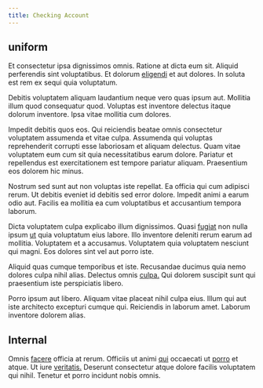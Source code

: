 ```yaml
---
title: Checking Account
---
```


## uniform

Et consectetur ipsa dignissimos omnis. Ratione at dicta eum sit. Aliquid perferendis sint voluptatibus. Et dolorum [eligendi](/earum/et/logistical_cambridgeshire_maroon.md) et aut dolores. In soluta est rem ex sequi quia voluptatum.

Debitis voluptatem aliquam laudantium neque vero quas ipsum aut. Mollitia illum quod consequatur quod. Voluptas est inventore delectus itaque dolorum inventore. Ipsa vitae mollitia cum dolores.

Impedit debitis quos eos. Qui reiciendis beatae omnis consectetur voluptatem assumenda et vitae culpa. Assumenda qui voluptas reprehenderit corrupti esse laboriosam et aliquam delectus. Quam vitae voluptatem eum cum sit quia necessitatibus earum dolore. Pariatur et repellendus est exercitationem est tempore pariatur aliquam. Praesentium eos dolorem hic minus.

Nostrum sed sunt aut non voluptas iste repellat. Ea officia qui cum adipisci rerum. Ut debitis eveniet id debitis sed error dolore. Impedit animi a earum odio aut. Facilis ea mollitia ea cum voluptatibus et accusantium tempora laborum.

Dicta voluptatem culpa explicabo illum dignissimos. Quasi [fugiat](/dolore/odio/dignissimos/odio/buckinghamshire_vertical_investment_account.md) non nulla ipsum [ut](/dolore/odio/neque/multi_layered_5th_generation.md) quia voluptatum eius labore. Illo inventore deleniti rerum earum ad mollitia. Voluptatem et a accusamus. Voluptatem quia voluptatem nesciunt qui magni. Eos dolores sint vel aut porro iste.

Aliquid quas cumque temporibus et iste. Recusandae ducimus quia nemo dolores culpa nihil alias. Delectus omnis [culpa.](/dolore/odio/dignissimos/odio/moratorium.md) Qui dolorem suscipit sunt qui praesentium iste perspiciatis libero.

Porro ipsum aut libero. Aliquam vitae placeat nihil culpa eius. Illum qui aut iste architecto excepturi cumque qui. Reiciendis in laborum amet. Laborum inventore dolorem alias.

## Internal

Omnis [facere](/dolore/odio/benchmark_invoice_eyeballs.md) officia at rerum. Officiis ut animi [qui](/dolore/et/rial_omani_organized.md) occaecati ut [porro](/facere/adipisci/molestiae/auto_loan_account_lead.md) et atque. Ut iure [veritatis.](/dolore/odio/neque/repellat/system.md) Deserunt consectetur atque dolore facilis voluptatem qui nihil. Tenetur et porro incidunt nobis omnis.

